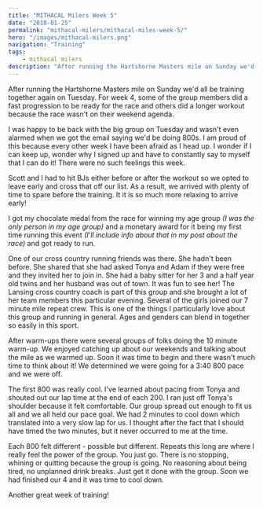```yaml
---
title: "MITHACAL Milers Week 5"
date: "2018-01-25"
permalink: "mithacal-milers/mithacal-miles-week-5/"
hero: "/images/mithacal-milers.png"
navigation: "Training"
tags:
    - mithacal milers
description: "After running the Hartshorne Masters mile on Sunday we'd all be training together again on Tuesday. For week 4, some of the group members did a fast progression to be ready for the race and others did a longer workout because the race wasn't on their weekend agenda."
---
```


After running the Hartshorne Masters mile on Sunday we'd all be training together again on Tuesday. For week 4, some of the group members did a fast progression to be ready for the race and others did a longer workout because the race wasn't on their weekend agenda.

I was happy to be back with the big group on Tuesday and wasn't even alarmed when we got the email saying we'd be doing 800s. I am proud of this because every other week I have been afraid as I head up. I wonder if I can keep up, wonder why I signed up and have to constantly say to myself that I can do it! There were no such feelings this week. 

Scott and I had to hit BJs either before or after the workout so we opted to leave early and cross that off our list. As a result, we arrived with plenty of time to spare before the training. It it is so much more relaxing to arrive early!

I got my chocolate medal from the race for winning my age group _(I was the only person in my age group)_ and a monetary award for it being my first time running this event _(I'll include info about that in my post about the race)_ and got ready to run.

One of our cross country running friends was there. She hadn't been before. She shared that she had asked Tonya and Adam if they were free and they invited her to join in. She had a baby sitter for her 3 and a half year old twins and her husband was out of town. It was fun to see her! The Lansing cross country coach is part of this group and she brought a lot of her team members this particular evening. Several of the girls joined our 7 minute mile repeat crew. This is one of the things I particularly love about this group and running in general. Ages and genders can blend in together so easily in this sport.

After warm-ups there were several groups of folks doing the 10 minute warm-up. We enjoyed catching up about our weekends and talking about the mile as we warmed up. Soon it was time to begin and there wasn't much time to think about it! We determined we were going for a 3:40 800 pace and we were off.

The first 800 was really cool. I've learned about pacing from Tonya and shouted out our lap time at the end of each 200. I ran just off Tonya's shoulder because it felt comfortable. Our group spread out enough to fit us all and we all held our pace goal. We had 2 minutes to cool down which translated into a very slow lap for us. I thought after the fact that I should have timed the two minutes, but it never occurred to me at the time.

Each 800 felt different - possible but different. Repeats this long are where I really feel the power of the group. You just go. There is no stopping, whining or quitting because the group is going. No reasoning about being tired, no unplanned drink breaks. Just get it done with the group. Soon we had finished our 4 and it was time to cool down.

Another great week of training!
